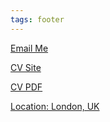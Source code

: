 ```yaml
---
tags: footer
---
```


[Email Me](mailto:brad@nexusseven.com)

[CV Site](https://cv.nexusseven.com)

[CV PDF](https://cv.nexusseven.com/bradcv.pdf)

[Location: London, UK](https://goo.gl/maps/Gzuf7DiyDRaQmh8J8)

